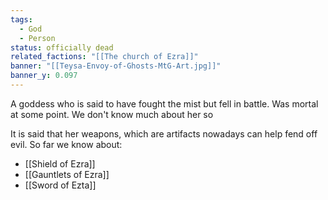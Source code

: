```yaml
---
tags:
  - God
  - Person
status: officially dead
related_factions: "[[The church of Ezra]]"
banner: "[[Teysa-Envoy-of-Ghosts-MtG-Art.jpg]]"
banner_y: 0.097
---
```

A goddess who is said to have fought the mist but fell in battle. Was mortal at some point.
We don't know much about her so

It is said that her weapons, which are artifacts nowadays can help fend off evil. So far we know about:
- [[Shield of Ezra]]
- [[Gauntlets of Ezra]]
- [[Sword of Ezta]]